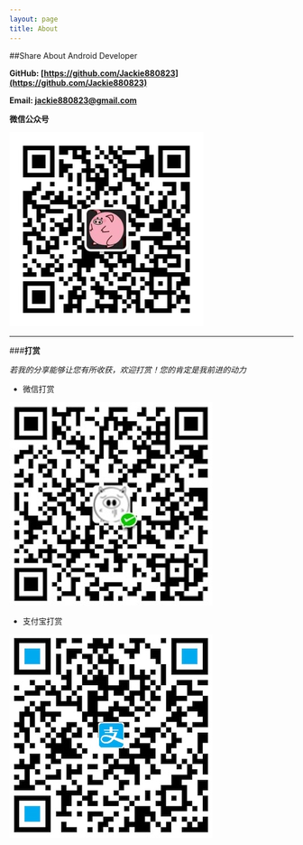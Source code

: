 ```yaml
---
layout: page
title: About
---
```

##Share About Android Developer

**GitHub: [https://github.com/Jackie880823](https://github.com/Jackie880823)**

**Email: jackie880823@gmail.com**

**微信公众号**

![image](https://github.com/Jackie880823/Jackie880823.github.io/blob/master/img/web-chat.jpg?raw=true)

---

###**打赏**

*若我的分享能够让您有所收获，欢迎打赏！您的肯定是我前进的动力*

* 微信打赏

![webChat](https://github.com/Jackie880823/Jackie880823.github.io/blob/master/img/chat_collecting.JPG?raw=true)



* 支付宝打赏

![ali](https://github.com/Jackie880823/Jackie880823.github.io/blob/master/img/ali_collecting.JPG?raw=true)
